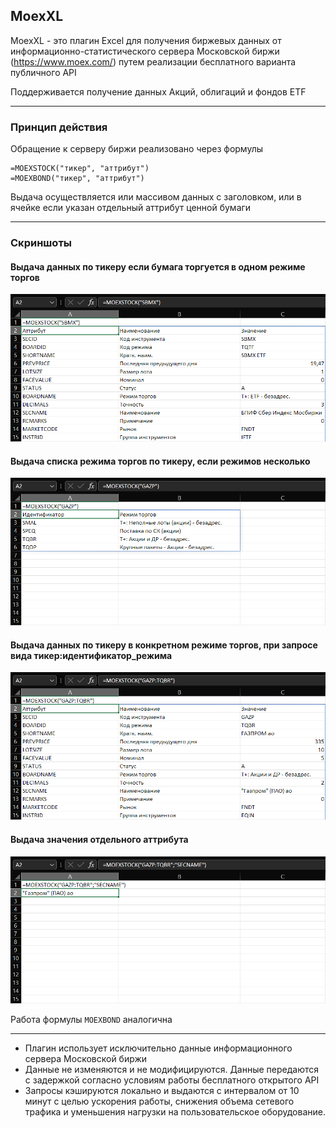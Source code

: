 ## MoexXL
MoexXL - это плагин Excel для получения биржевых данных от информационно-статистического сервера Московской биржи (https://www.moex.com/) путем реализации бесплатного варианта публичного API

Поддерживается получение данных Акций, облигаций и фондов ETF
____
### Принцип  действия
Обращение к серверу биржи реализовано через формулы
```excel
=MOEXSTOCK("тикер", "аттрибут")
=MOEXBOND("тикер", "аттрибут")
```
Выдача осуществляется или массивом данных с заголовком, или в ячейке если указан отдельный аттрибут ценной бумаги
___
### Скриншоты
#### Выдача данных по тикеру если бумага торгуется в одном режиме торгов
![stock_ticker.png](./img/stock_ticker.png)
#### Выдача списка режима торгов по тикеру, если режимов несколько
![stock_board_select.png](./img/stock_board_select.png)
#### Выдача данных по тикеру в конкретном режиме торгов, при запросе вида тикер:идентификатор_режима
![stock_board.png](./img/stock_board.png)
#### Выдача значения отдельного аттрибута
![stock_board_attribute.png](./img/stock_board_attribute.png)

Работа формулы ```MOEXBOND``` аналогична
___

- Плагин использует исключительно данные информационного сервера Московской биржи
- Данные не изменяются и не модифицируются. Данные передаются с задержкой согласно условиям работы бесплатного открытого API
- Запросы кэшируются локально и выдаются с интервалом от 10 минут с целью ускорения работы, снижения объема сетевого трафика и уменьшения нагрузки на пользовательское оборудование.
